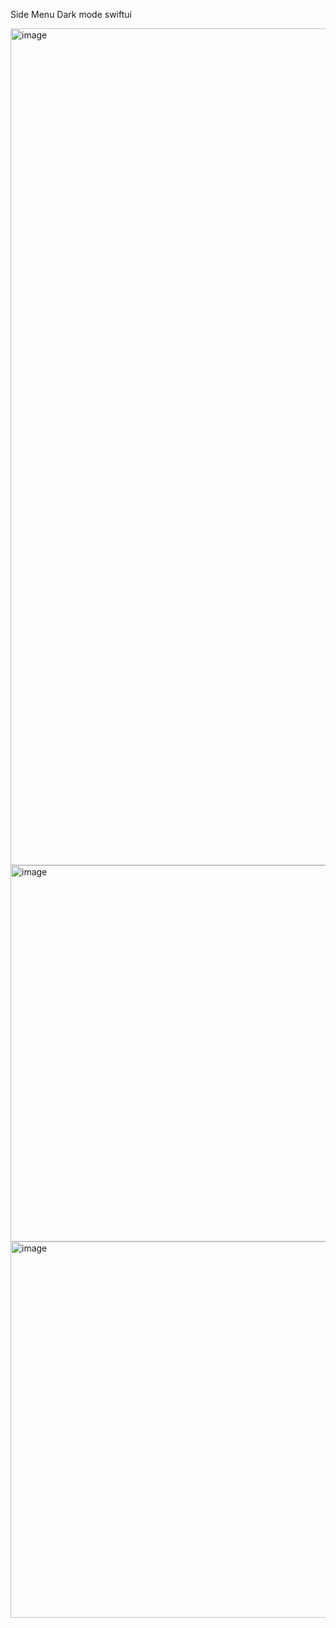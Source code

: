 Side Menu Dark mode swiftui

<img width="1339" alt="image" src="https://github.com/marcoalonso/SideMenu/assets/49013250/46370ef0-131a-42d5-a725-e18831519d46">

<img width="602" alt="image" src="https://github.com/marcoalonso/SideMenu/assets/49013250/10af5f46-5030-43f2-901a-93f9950b4a0f">


<img width="602" alt="image" src="https://github.com/marcoalonso/SideMenu/assets/49013250/13aa348b-d98c-4873-bb13-b178cac18df0">


